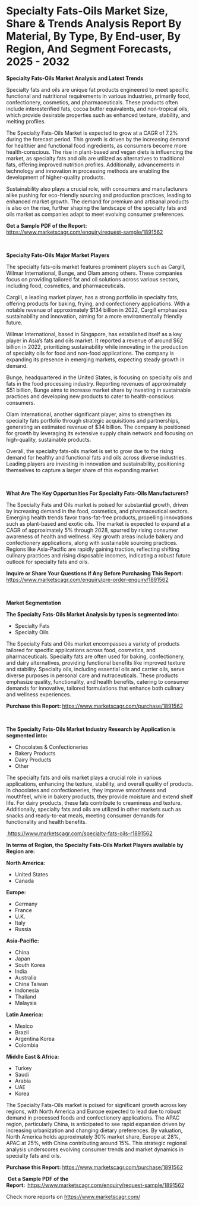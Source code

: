 <p><h1>Specialty Fats-Oils Market Size, Share & Trends Analysis Report By Material, By Type, By End-user, By Region, And Segment Forecasts, 2025 - 2032</h1></p><p><strong>Specialty Fats-Oils Market Analysis and Latest Trends</strong></p>
<p><p>Specialty fats and oils are unique fat products engineered to meet specific functional and nutritional requirements in various industries, primarily food, confectionery, cosmetics, and pharmaceuticals. These products often include interesterified fats, cocoa butter equivalents, and non-tropical oils, which provide desirable properties such as enhanced texture, stability, and melting profiles.</p><p>The Specialty Fats-Oils Market is expected to grow at a CAGR of 7.2% during the forecast period. This growth is driven by the increasing demand for healthier and functional food ingredients, as consumers become more health-conscious. The rise in plant-based and vegan diets is influencing the market, as specialty fats and oils are utilized as alternatives to traditional fats, offering improved nutrition profiles. Additionally, advancements in technology and innovation in processing methods are enabling the development of higher-quality products.</p><p>Sustainability also plays a crucial role, with consumers and manufacturers alike pushing for eco-friendly sourcing and production practices, leading to enhanced market growth. The demand for premium and artisanal products is also on the rise, further shaping the landscape of the specialty fats and oils market as companies adapt to meet evolving consumer preferences.</p></p>
<p><strong>Get a Sample PDF of the Report:&nbsp;</strong> <a href="https://www.marketscagr.com/enquiry/request-sample/1891562?utm_campaign=2667&utm_medium=2&utm_source=Github&utm_content=ia&utm_term=28032025&utm_id=specialty-fats-oils">https://www.marketscagr.com/enquiry/request-sample/1891562</a></p>
<p>&nbsp;</p>
<p><strong>Specialty Fats-Oils Major Market Players</strong></p>
<p><p>The specialty fats-oils market features prominent players such as Cargill, Wilmar International, Bunge, and Olam among others. These companies focus on providing tailored fat and oil solutions across various sectors, including food, cosmetics, and pharmaceuticals.</p><p>Cargill, a leading market player, has a strong portfolio in specialty fats, offering products for baking, frying, and confectionery applications. With a notable revenue of approximately $134 billion in 2022, Cargill emphasizes sustainability and innovation, aiming for a more environmentally friendly future.</p><p>Wilmar International, based in Singapore, has established itself as a key player in Asia’s fats and oils market. It reported a revenue of around $62 billion in 2022, prioritizing sustainability while innovating in the production of specialty oils for food and non-food applications. The company is expanding its presence in emerging markets, expecting steady growth in demand.</p><p>Bunge, headquartered in the United States, is focusing on specialty oils and fats in the food processing industry. Reporting revenues of approximately $51 billion, Bunge aims to increase market share by investing in sustainable practices and developing new products to cater to health-conscious consumers.</p><p>Olam International, another significant player, aims to strengthen its specialty fats portfolio through strategic acquisitions and partnerships, generating an estimated revenue of $34 billion. The company is positioned for growth by leveraging its extensive supply chain network and focusing on high-quality, sustainable products.</p><p>Overall, the specialty fats-oils market is set to grow due to the rising demand for healthy and functional fats and oils across diverse industries. Leading players are investing in innovation and sustainability, positioning themselves to capture a larger share of this expanding market.</p></p>
<p>&nbsp;</p>
<p><strong>What Are The Key Opportunities For Specialty Fats-Oils Manufacturers?</strong></p>
<p><p>The Specialty Fats and Oils market is poised for substantial growth, driven by increasing demand in the food, cosmetics, and pharmaceutical sectors. Emerging health trends favor trans-fat-free products, propelling innovations such as plant-based and exotic oils. The market is expected to expand at a CAGR of approximately 5% through 2028, spurred by rising consumer awareness of health and wellness. Key growth areas include bakery and confectionery applications, along with sustainable sourcing practices. Regions like Asia-Pacific are rapidly gaining traction, reflecting shifting culinary practices and rising disposable incomes, indicating a robust future outlook for specialty fats and oils.</p></p>
<p><strong>Inquire or Share Your Questions If Any Before Purchasing This Report:</strong> <a href="https://www.marketscagr.com/enquiry/pre-order-enquiry/1891562?utm_campaign=2667&utm_medium=2&utm_source=Github&utm_content=ia&utm_term=28032025&utm_id=specialty-fats-oils">https://www.marketscagr.com/enquiry/pre-order-enquiry/1891562</a></p>
<p>&nbsp;</p>
<p><strong>Market Segmentation</strong></p>
<p><strong>The Specialty Fats-Oils Market Analysis by types is segmented into:</strong></p>
<p><ul><li>Specialty Fats</li><li>Specialty Oils</li></ul></p>
<p><p>The Specialty Fats and Oils market encompasses a variety of products tailored for specific applications across food, cosmetics, and pharmaceuticals. Specialty fats are often used for baking, confectionery, and dairy alternatives, providing functional benefits like improved texture and stability. Specialty oils, including essential oils and carrier oils, serve diverse purposes in personal care and nutraceuticals. These products emphasize quality, functionality, and health benefits, catering to consumer demands for innovative, tailored formulations that enhance both culinary and wellness experiences.</p></p>
<p><strong>Purchase this Report:&nbsp;</strong><a href="https://www.marketscagr.com/purchase/1891562?utm_campaign=2667&utm_medium=2&utm_source=Github&utm_content=ia&utm_term=28032025&utm_id=specialty-fats-oils">https://www.marketscagr.com/purchase/1891562</a></p>
<p>&nbsp;</p>
<p><strong>The Specialty Fats-Oils Market Industry Research by Application is segmented into:</strong></p>
<p><ul><li>Chocolates & Confectioneries</li><li>Bakery Products</li><li>Dairy Products</li><li>Other</li></ul></p>
<p><p>The specialty fats and oils market plays a crucial role in various applications, enhancing the texture, stability, and overall quality of products. In chocolates and confectioneries, they improve smoothness and mouthfeel, while in bakery products, they provide moisture and extend shelf life. For dairy products, these fats contribute to creaminess and texture. Additionally, specialty fats and oils are utilized in other markets such as snacks and ready-to-eat meals, meeting consumer demands for functionality and health benefits.</p></p>
<p><a href="https://www.marketscagr.com/specialty-fats-oils-r1891562?utm_campaign=2667&utm_medium=2&utm_source=Github&utm_content=ia&utm_term=28032025&utm_id=specialty-fats-oils">&nbsp;https://www.marketscagr.com/specialty-fats-oils-r1891562</a></p>
<p><strong>In terms of Region, the Specialty Fats-Oils Market Players available by Region are:</strong></p>
<p>
    <p> <strong> North America: </strong>
        <ul>
            <li>United States</li>
            <li>Canada</li>
        </ul>
        </p> 
    <p> <strong> Europe: </strong>
        <ul>
            <li>Germany</li>
            <li>France</li>
            <li>U.K.</li>
            <li>Italy</li>
            <li>Russia</li>
        </ul>
        </p> 
    <p> <strong> Asia-Pacific: </strong>
        <ul>
            <li>China</li>
            <li>Japan</li>
            <li>South Korea</li>
            <li>India</li>
            <li>Australia</li>
            <li>China Taiwan</li>
            <li>Indonesia</li>
            <li>Thailand</li>
            <li>Malaysia</li>
        </ul>
        </p> 
    <p> <strong> Latin America: </strong>
        <ul>
            <li>Mexico</li>
            <li>Brazil</li>
            <li>Argentina Korea</li>
            <li>Colombia</li>
        </ul>
        </p> 
    <p> <strong> Middle East & Africa: </strong>
        <ul>
            <li>Turkey</li>
            <li>Saudi</li>
            <li>Arabia</li>
            <li>UAE</li>
            <li>Korea</li>
        </ul>
    </p>
    </p>
<p><p>The Specialty Fats-Oils market is poised for significant growth across key regions, with North America and Europe expected to lead due to robust demand in processed foods and confectionery applications. The APAC region, particularly China, is anticipated to see rapid expansion driven by increasing urbanization and changing dietary preferences. By valuation, North America holds approximately 30% market share, Europe at 28%, APAC at 25%, with China contributing around 15%. This strategic regional analysis underscores evolving consumer trends and market dynamics in specialty fats and oils.</p></p>
<p><strong>Purchase this Report: </strong><a href="https://www.marketscagr.com/purchase/1891562?utm_campaign=2667&utm_medium=2&utm_source=Github&utm_content=ia&utm_term=28032025&utm_id=specialty-fats-oils">https://www.marketscagr.com/purchase/1891562</a></p>
<p>&nbsp;<strong>Get a Sample PDF of the Report:&nbsp;&nbsp;</strong><a href="https://www.marketscagr.com/enquiry/request-sample/1891562?utm_campaign=2667&utm_medium=2&utm_source=Github&utm_content=ia&utm_term=28032025&utm_id=specialty-fats-oils">https://www.marketscagr.com/enquiry/request-sample/1891562</a></p>
<p><strong></strong></p>
<p>Check more reports on <a href="https://www.marketscagr.com/?utm_campaign=2667&utm_medium=2&utm_source=Github&utm_content=ia&utm_term=28032025&utm_id=specialty-fats-oils">https://www.marketscagr.com/</a></p>